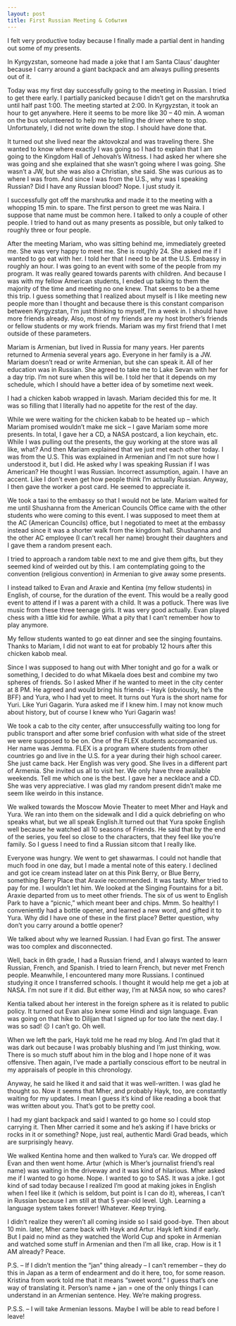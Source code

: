 ```yaml
---
layout: post
title: First Russian Meeting & События
---
```


I felt very productive today because I finally made a partial dent in handing out some of my presents. 

In Kyrgyzstan, someone had made a joke that I am Santa Claus’ daughter because I carry around a giant backpack and am always pulling presents out of it.

Today was my first day successfully going to the meeting in Russian. I tried to get there early. I partially panicked because I didn’t get on the marshrutka until half past 1:00. The meeting started at 2:00. In Kyrgyzstan, it took an hour to get anywhere. Here it seems to be more like 30 – 40 min. A woman on the bus volunteered to help me by telling the driver where to stop. Unfortunately, I did not write down the stop. I should have done that.

It turned out she lived near the aktovokzal and was traveling there. She wanted to know where exactly I was going so I had to explain that I am going to the Kingdom Hall of Jehovah’s Witness. I had asked her where she was going and she explained that she wasn’t going where I was going. She wasn’t a JW, but she was also a Christian, she said. She was curious as to where I was from. And since I was from the U.S., why was I speaking Russian? Did I have any Russian blood? Nope. I just study it.

I successfully got off the marshrutka and made it to the meeting with  a whopping 15 min. to spare. The first person to greet me was Naira. I suppose that name must be common here. I talked to only a couple of other people. I tried to hand out as many presents as possible, but only talked to roughly three or four people. 

After the meeting Mariam, who was sitting behind me, immediately greeted me. She was very happy to meet me. She is roughly 24. She asked me if I wanted to go eat with her. I told her that I need to be at the U.S. Embassy in roughly an hour. I was going to an event with some of the people from my program. It was really geared towards parents with children. And because I was with my fellow American students, I ended up talking to them the majority of the time and meeting no one knew. That seems to be a theme this trip. I guess something that I realized about myself is I like meeting new people more than I thought and because there is this constant comparison between Kyrgyzstan, I’m just thinking to myself, I’m a week in. I should have more friends already. Also, most of my friends are my host brother’s friends or fellow students or my work friends. Mariam was my first friend that I met outside of these parameters. 

Mariam is Armenian, but lived in Russia for many years. Her parents returned to Armenia several years ago. Everyone in her family is a JW. Mariam doesn’t read or write Armenian, but she can speak it. All of her education was in Russian. She agreed to take me to Lake Sevan with her for a day trip. I’m not sure when this will be. I told her that it depends on my schedule, which I should have a better idea of by sometime next week.

I had a chicken kabob wrapped in lavash. Mariam decided this for me. It was so filling that I literally had no appetite for the rest of the day.

While we were waiting for the chicken kabab to be heated up – which Mariam promised wouldn’t make me sick – I gave Mariam some more presents. In total, I gave her a CD, a NASA postcard, a lion keychain, etc. While I was pulling out the presents, the guy working at the store was all like, what? And then Mariam explained that we just met each other today. I was from the U.S. This was explained in Armenian and I’m not sure how I understood it, but I did. He asked why I was speaking Russian if I was American? He thought I was Russian. Incorrect assumption, again. I have an accent. Like I don’t even get how people think I’m actually Russian. Anyway, I then gave the worker a post card. He seemed to appreciate it.

We took a taxi to the embassy so that I would not be late. Mariam waited for me until Shushanna from the American Councils Office came with the other students who were coming to this event. I was supposed to meet them at the AC (American Councils) office, but I negotiated to meet at the embassy instead since it was a shorter walk from the kingdom hall. Shushanna and the other AC employee (I can’t recall her name) brought their daughters and I gave them a random present each.

I tried to approach a random table next to me and give them gifts, but they seemed kind of weirded out by this. I am contemplating going to the convention (religious convention) in Armenian to give away some presents. 

I instead talked to Evan and Araxie and Kentina (my fellow students) in English, of course, for the duration of the event. This would be a really good event to attend if I was a parent with a child. It was a potluck. There was live music from these three teenage girls. It was very good actually. Evan played chess with a little kid for awhile. What a pity that I can’t remember how to play anymore.

My fellow students wanted to go eat dinner and see the singing fountains. Thanks to Mariam, I did not want to eat for probably 12 hours after this chicken kabob meal. 

Since I was supposed to hang out with Mher tonight and go for a walk or something, I decided to do what Mikaela does best and combine my two spheres of friends. So I asked Mher if he wanted to meet in the city center at 8 PM. He agreed and would bring his friends – Hayk (obviously, he’s the BFF) and Yura, who I had yet to meet. It turns out Yura is the short name for Yuri. Like Yuri Gagarin. Yura asked me if I knew him. I may not know much about history, but of course I knew who Yuri Gagarin was! 

We took a cab to the city center, after unsuccessfully waiting too long for public transport and after some brief confusion with what side of the street we were supposed to be on. One of the FLEX students accompanied us. Her name was Jemma. FLEX is a program where students from other countries go and live in the U.S. for a year during their high school career. She just came back. Her English was very good. She lives in a different part of Armenia. She invited us all to visit her. We only have three available weekends. Tell me which one is the best. I gave her a necklace and a CD. She was very appreciative. I was glad my random present didn’t make me seem like weirdo in this instance.

We walked towards the Moscow Movie Theater to meet Mher and Hayk and Yura. We ran into them on the sidewalk and I did a quick debriefing on who speaks what, but we all speak English.It turned out that Yura spoke English well because he watched all 10 seasons of Friends. He said that by the end of the series, you feel so close to the characters, that they feel like you’re family. So I guess I need to find a Russian sitcom that I really like. 

Everyone was hungry. We went to get shawarmas. I could not handle that much food in one day, but I made a mental note of this eatery. I declined and got ice cream instead later on at this Pink Berry, or Blue Berry, something Berry Place that Araxie recommended. It was tasty. Mher tried to pay for me. I wouldn’t let him. We looked at the Singing Fountains for a bit. Araxie departed from us to meet other friends. The six of us went to English Park to have a “picnic,” which meant beer and chips. Mmm. So healthy! I conveniently had a bottle opener, and learned a new word, and gifted it to Yura. Why did I have one of these in the first place? Better question, why don’t you carry around a bottle opener? 

We talked about why we learned Russian. I had Evan go first. The answer was too complex and disconnected.

Well, back in 6th grade, I had a Russian friend, and I always wanted to learn Russian, French, and Spanish. I tried to learn French, but never met French people. Meanwhile, I encountered many more Russians. I continued studying it once I transferred schools. I thought it would help me get a job at NASA. I’m not sure if it did. But either way, I’m at NASA now, so who cares?

Kentia talked about her interest in the foreign sphere as it is related to public policy. It turned out Evan also knew some Hindi and sign language.  Evan was going on that hike to Dilijan that I signed up for too late the next day. I was so sad! ☹ I can’t go. Oh well.

When we left the park, Hayk told me he read my blog. And I’m glad that it was dark out because I was probably blushing and I’m just thinking, wow. There is so much stuff about him in the blog and I hope none of it was offensive. Then again, I’ve made a partially conscious effort to be neutral in my appraisals of people in this chronology. 

Anyway, he said he liked it and said that it was well-written. I was glad he thought so. Now it seems that Mher, and probably Hayk, too, are constantly waiting for my updates. I mean I guess it’s kind of like reading a book that was written about you. That’s got to be pretty cool. 

I had my giant backpack and said I wanted to go home so I could stop carrying it. Then Mher carried it some and he’s asking if I have bricks or rocks in it or something? Nope, just real, authentic Mardi Grad beads, which are surprisingly heavy.

We walked Kentina home and then walked to Yura’s car. We dropped off Evan and then went home. Artur (which is Mher’s journalist friend’s real name) was waiting in the driveway and it was kind of hilarious. Mher asked me if I wanted to go home. Nope. I wanted to go to SAS. It was a joke. I got kind of sad today because I realized I’m good at making jokes in English when I feel like it (which is seldom, but point is I can do it), whereas, I can’t in Russian because I am still at that 5 year-old level. Ugh. Learning a language system takes forever! Whatever. Keep trying. 

I didn’t realize they weren’t all coming inside so I said good-bye. Then about 10 min. later, Mher came back with Hayk and Artur. Hayk left kind if early. But I paid no mind as they watched the World Cup and spoke in Armenian and watched some stuff in Armenian and then I’m all like, crap. How is it 1 AM already? 
Peace.

P.S. – If I didn’t mention the “jan” thing already – I can’t remember – they do this in Japan as a term of endearment and do it here, too, for some reason. Kristina from work told me that it means “sweet word.” I guess that’s one way of translating it. Person’s name + jan = one of the only things I can understand in an Armenian sentence. Hey. We’re making progress.

P.S.S. – I will take Armenian lessons. Maybe I will be able to read before I leave!

